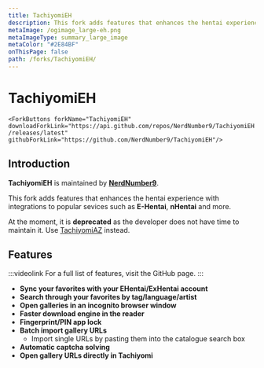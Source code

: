 ```yaml
---
title: TachiyomiEH
description: This fork adds features that enhances the hentai experience with integrations to popular sevices such as E-Hentai, nHentai and more.
metaImage: /ogimage_large-eh.png
metaImageType: summary_large_image
metaColor: "#2E84BF"
onThisPage: false
path: /forks/TachiyomiEH/
---
```


# <g-image class="headerLogo" src="~/images/forks_logo-eh.png" width="64" height="64" fit="contain" immediate /> TachiyomiEH <Badge text="Deprecated" color="red" />

`<ForkButtons forkName="TachiyomiEH" downloadForkLink="https://api.github.com/repos/NerdNumber9/TachiyomiEH/releases/latest" githubForkLink="https://github.com/NerdNumber9/TachiyomiEH"/>`

## Introduction
**TachiyomiEH** is maintained by **[NerdNumber9](https://github.com/NerdNumber9)**.

This fork adds features that enhances the hentai experience with integrations to popular sevices such as **E-Hentai**, **nHentai** and more.

At the moment, it is **deprecated** as the developer does not have time to maintain it. Use [TachiyomiAZ](/forks/TachiyomiAZ/) instead.

<g-image class="zoomable" src="~/images/forks_banner-eh.png" immediate />

## Features
:::videolink
For a full list of features, visit the GitHub page.
:::

- **Sync your favorites with your EHentai/ExHentai account**
- **Search through your favorites by tag/language/artist**
- **Open galleries in an incognito browser window**
- **Faster download engine in the reader**
- **Fingerprint/PIN app lock**
- **Batch import gallery URLs**
  - Import single URLs by pasting them into the catalogue search box
- **Automatic captcha solving**
- **Open gallery URLs directly in Tachiyomi**
